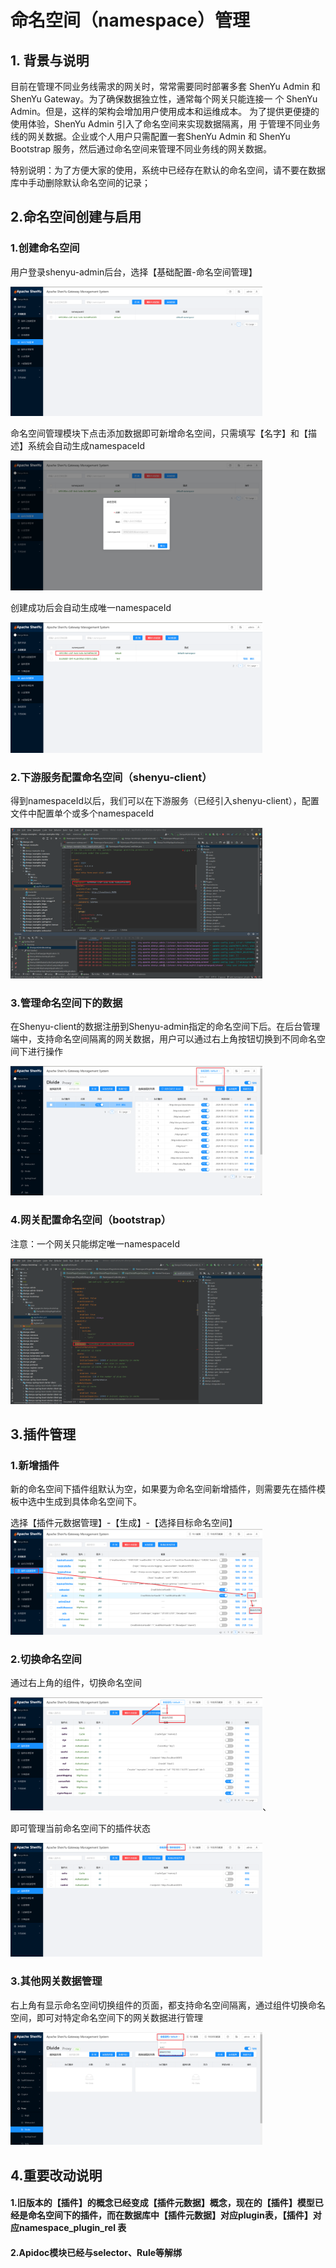 # 命名空间（namespace）管理

## 1. 背景与说明

目前在管理不同业务线需求的网关时，常常需要同时部署多套 ShenYu Admin 和 ShenYu Gateway。为了确保数据独立性，通常每个网关只能连接一 个 ShenYu Admin。但是，这样的架构会增加用户使用成本和运维成本。 为了提供更便捷的使用体验，ShenYu Admin 引入了命名空间来实现数据隔离，用 于管理不同业务线的网关数据。企业或个人用户只需配置一套ShenYu Admin 和 ShenYu Bootstrap 服务，然后通过命名空间来管理不同业务线的网关数据。

特别说明：为了方便大家的使用，系统中已经存在默认的命名空间，请不要在数据库中手动删除默认命名空间的记录；

## 2.命名空间创建与启用

### 1.创建命名空间

用户登录shenyu-admin后台，选择【基础配置-命名空间管理】

<img src="/img/shenyu/basicConfig/namespace/namespace-manager.png" width="80%" height="50%" />

命名空间管理模块下点击添加数据即可新增命名空间，只需填写【名字】和【描述】系统会自动生成namespaceId

<img src="/img/shenyu/basicConfig/namespace/namespace-add.png" width="80%" height="50%" />

创建成功后会自动生成唯一namespaceId

<img src="/img/shenyu/basicConfig/namespace/namespace-Id.png" width="80%" height="50%" />

### 2.下游服务配置命名空间（shenyu-client）

得到namespaceId以后，我们可以在下游服务（已经引入shenyu-client），配置文件中配置单个或多个namespaceId

<img src="/img/shenyu/basicConfig/namespace/namespace-shenyu-client.png" width="80%" height="50%" />

### 3.管理命名空间下的数据

在Shenyu-client的数据注册到Shenyu-admin指定的命名空间下后。在后台管理端中，支持命名空间隔离的网关数据，用户可以通过右上角按钮切换到不同命名空间下进行操作

<img src="/img/shenyu/basicConfig/namespace/namespace-divide.png" width="80%" height="50%" />

### 4.网关配置命名空间（bootstrap）

注意：一个网关只能绑定唯一namespaceId

<img src="/img/shenyu/basicConfig/namespace/namespace-bootstrap.png" width="80%" height="50%" />


## 3.插件管理

### 1.新增插件

新的命名空间下插件组默认为空，如果要为命名空间新增插件，则需要先在插件模板中选中生成到具体命名空间下。

选择【插件元数据管理】-【生成】-【选择目标命名空间】
<img src="/img/shenyu/basicConfig/namespace/namespace-generate-plugin.png" width="80%" height="50%" />

### 2.切换命名空间

通过右上角的组件，切换命名空间

<img src="/img/shenyu/basicConfig/namespace/namespace-change.png" width="80%" height="50%" />、

即可管理当前命名空间下的插件状态

<img src="/img/shenyu/basicConfig/namespace/namespace-new-plugin.png" width="80%" height="50%" />

### 3.其他网关数据管理

右上角有显示命名空间切换组件的页面，都支持命名空间隔离，通过组件切换命名空间，即可对特定命名空间下的网关数据进行管理

<img src="/img/shenyu/basicConfig/namespace/namespace-other-data.png" width="80%" height="50%" />

## 4.重要改动说明

#### 1.旧版本的【插件】的概念已经变成【插件元数据】概念，现在的【插件】模型已经是命名空间下的插件，而在数据库中【插件元数据】对应plugin表，【插件】对应namespace_plugin_rel 表

#### 2.Apidoc模块已经与selector、Rule等解绑

